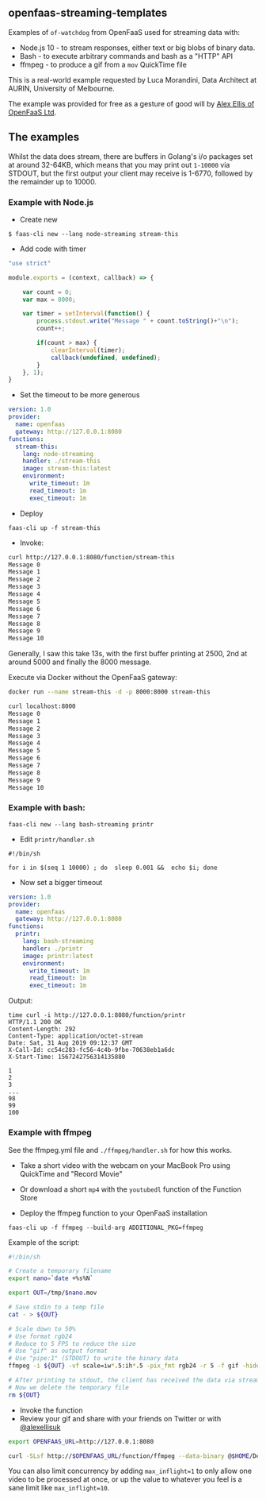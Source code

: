 ## openfaas-streaming-templates

Examples of `of-watchdog` from OpenFaaS used for streaming data with:

* Node.js 10 - to stream responses, either text or big blobs of binary data.
* Bash - to execute arbitrary commands and bash as a "HTTP" API
* ffmpeg - to produce a gif from a `mov` QuickTime file

This is a real-world example requested by Luca Morandini, Data Architect at AURIN, University of Melbourne.

The example was provided for free as a gesture of good will by [Alex Ellis of OpenFaaS Ltd](https://www.alexellis.io/).

## The examples

Whilst the data does stream, there are buffers in Golang's i/o packages set at around 32-64KB, which means that you may print out `1-10000` via STDOUT, but the first output your client may receive is 1-6770, followed by the remainder up to 10000.

### Example with Node.js

* Create new

```
$ faas-cli new --lang node-streaming stream-this
```

* Add code with timer

```javascript
"use strict"

module.exports = (context, callback) => {

    var count = 0;
    var max = 8000;

    var timer = setInterval(function() {
        process.stdout.write("Message " + count.toString()+"\n");
        count++;

        if(count > max) {
            clearInterval(timer);
            callback(undefined, undefined);
        }
    }, 1);
}
```

* Set the timeout to be more generous

```yaml
version: 1.0
provider:
  name: openfaas
  gateway: http://127.0.0.1:8080
functions:
  stream-this:
    lang: node-streaming
    handler: ./stream-this
    image: stream-this:latest
    environment:
      write_timeout: 1m
      read_timeout: 1m
      exec_timeout: 1m
```

* Deploy

```
faas-cli up -f stream-this
```

* Invoke:

```sh
curl http://127.0.0.1:8080/function/stream-this
Message 0
Message 1
Message 2
Message 3
Message 4
Message 5
Message 6
Message 7
Message 8
Message 9
Message 10
```

Generally, I saw this take 13s, with the first buffer printing at 2500, 2nd at around 5000 and finally the 8000 message.

Execute via Docker without the OpenFaaS gateway:

```sh
docker run --name stream-this -d -p 8000:8000 stream-this

curl localhost:8000
Message 0
Message 1
Message 2
Message 3
Message 4
Message 5
Message 6
Message 7
Message 8
Message 9
Message 10
```


### Example with bash:

```
faas-cli new --lang bash-streaming printr
```

* Edit `printr/handler.sh`

```
#!/bin/sh

for i in $(seq 1 10000) ; do  sleep 0.001 &&  echo $i; done
```

* Now set a bigger timeout

```yaml
version: 1.0
provider:
  name: openfaas
  gateway: http://127.0.0.1:8080
functions:
  printr:
    lang: bash-streaming
    handler: ./printr
    image: printr:latest
    environment:
      write_timeout: 1m
      read_timeout: 1m
      exec_timeout: 1m

```

Output:

```
time curl -i http://127.0.0.1:8080/function/printr
HTTP/1.1 200 OK
Content-Length: 292
Content-Type: application/octet-stream
Date: Sat, 31 Aug 2019 09:12:37 GMT
X-Call-Id: cc54c283-fc56-4c4b-9fbe-70638eb1a6dc
X-Start-Time: 1567242756314135880

1
2
3
...
98
99
100
```
### Example with ffmpeg

See the ffmpeg.yml file and `./ffmpeg/handler.sh` for how this works.

* Take a short video with the webcam on your MacBook Pro using QuickTime and "Record Movie"
* Or download a short `mp4` with the `youtubedl` function of the Function Store

* Deploy the ffmpeg function to your OpenFaaS installation

```
faas-cli up -f ffmpeg --build-arg ADDITIONAL_PKG=ffmpeg
```

Example of the script:

```sh
#!/bin/sh

# Create a temporary filename
export nano=`date +%s%N`

export OUT=/tmp/$nano.mov

# Save stdin to a temp file
cat - > ${OUT}

# Scale down to 50%
# Use format rgb24
# Reduce to 5 FPS to reduce the size
# Use "gif" as output format
# Use "pipe:1" (STDOUT) to write the binary data
ffmpeg -i ${OUT} -vf scale=iw*.5:ih*.5 -pix_fmt rgb24 -r 5 -f gif -hide_banner pipe:1

# After printing to stdout, the client has received the data via streaming
# Now we delete the temporary file
rm ${OUT}
```

* Invoke the function
* Review your gif and share with your friends on Twitter or with [@alexellisuk](https://twitter.com/alexellisuk)

```sh
export OPENFAAS_URL=http://127.0.0.1:8080

curl -SLsf http://$OPENFAAS_URL/function/ffmpeg --data-binary @$HOME/Desktop/my-video.mov > my-gif.gif
```

You can also limit concurrency by adding `max_inflight=1` to only allow one video to be processed at once, or up the value to whatever you feel is a sane limit like `max_inflight=10`.

